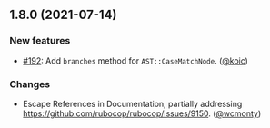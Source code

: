 ## 1.8.0 (2021-07-14)

### New features

- [#192](https://github.com/rubocop/rubocop-ast/pull/192): Add `branches` method for `AST::CaseMatchNode`. ([@koic][])

### Changes

- Escape References in Documentation, partially addressing https://github.com/rubocop/rubocop/issues/9150. ([@wcmonty][])

[@koic]: https://github.com/koic
[@wcmonty]: https://github.com/wcmonty
